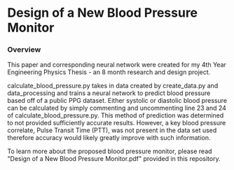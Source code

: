 # Design of a New Blood Pressure Monitor

### Overview

This paper and corresponding neural network were created for my 4th Year Engineering Physics Thesis - an 8 month research and design project.

calculate_blood_pressure.py takes in data created by create_data.py and data_processing and trains a neural network to predict blood pressure based off of a public PPG dataset. Either systolic or diastolic blood pressure can be calculated by simply commenting and uncommenting line 23 and 24 of calculate_blood_pressure.py. This method of prediction was determined to not provided sufficiently accurate results. However, a key blood pressure correlate, Pulse Transit Time (PTT), was not present in the data set used therefore accuracy would likely greatly improve with such information.

To learn more about the proposed blood pressure monitor, please read "Design of a New Blood Pressure Monitor.pdf" provided in this repository.